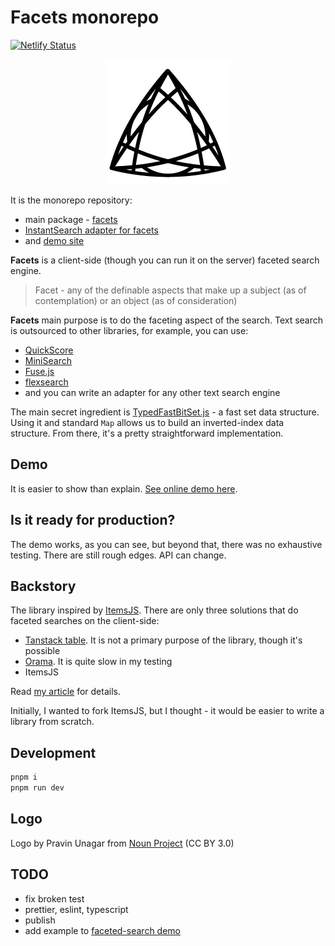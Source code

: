 # Facets monorepo

[![Netlify Status](https://api.netlify.com/api/v1/badges/5a9cb813-8600-4486-b611-8c56015b759a/deploy-status)](https://app.netlify.com/sites/facets-demo/deploys)

<p align="center">
  <picture>
    <source media="(prefers-color-scheme: dark)" srcset="logo/logo-dark.svg">
    <img alt="" src="logo/logo-light.svg" width="200">
  </picture>
</p>

It is the monorepo repository:

- main package - [facets](/packages/facets/)
- [InstantSearch adapter for facets](/packages/facets-instantsearch/)
- and [demo site](/packages/demo/README.md)

**Facets** is a client-side (though you can run it on the server) faceted search engine.

> Facet - any of the definable aspects that make up a subject (as of contemplation) or an object (as of consideration)

**Facets** main purpose is to do the faceting aspect of the search. Text search is outsourced to other libraries, for example, you can use:

- [QuickScore](https://github.com/fwextensions/quick-score)
- [MiniSearch](https://github.com/lucaong/minisearch)
- [Fuse.js](https://github.com/krisk/fuse)
- [flexsearch](https://github.com/nextapps-de/flexsearch)
- and you can write an adapter for any other text search engine

The main secret ingredient is [TypedFastBitSet.js](https://github.com/lemire/TypedFastBitSet.js/) - a fast set data structure. Using it and standard `Map` allows us to build an inverted-index data structure. From there, it's a pretty straightforward implementation.

## Demo

It is easier to show than explain. [See online demo here](https://facets-demo.stereobooster.com/).

## Is it ready for production?

The demo works, as you can see, but beyond that, there was no exhaustive testing. There are still rough edges. API can change.

## Backstory

The library inspired by [ItemsJS](https://github.com/itemsapi/itemsjs). There are only three solutions that do faceted searches on the client-side:

- [Tanstack table](https://tanstack.com/table/). It is not a primary purpose of the library, though it's possible
- [Orama](https://docs.oramasearch.com/open-source/usage/search/facets). It is quite slow in my testing
- ItemsJS

Read [my article](https://stereobooster.com/posts/faceted-search/) for details.

Initially, I wanted to fork ItemsJS, but I thought - it would be easier to write a library from scratch.

## Development

```sh
pnpm i
pnpm run dev
```

## Logo

Logo by Pravin Unagar from <a href="https://thenounproject.com/browse/icons/term/trillion/" target="_blank" title="trillion Icons">Noun Project</a> (CC BY 3.0)

## TODO

- fix broken test
- prettier, eslint, typescript
- publish
- add example to [faceted-search demo](https://github.com/stereobooster/faceted-search)
